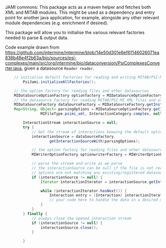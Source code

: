 JAMI commons: This package acts as a maven helper and fetches both XML and MITAB modules.
This might be used as a dependency and entry point for another java application, for example, alongside any other relevant module dependencies (e.g. enrichment if desired).

This package will allow you to initialise the various relevant factories needed to parse & output data.

Code example drawn from https://github.com/intermine/intermine/blob/14e50d301e6ef61146026071ea838b48e4f2b63a/bio/sources/psi-complexes/main/src/org/intermine/bio/dataconversion/PsiComplexesConverter.java, given a datasource `Reader reader`.

```java
    // initialise default factories for reading and writing MITAB/PSI-MI XML files
        PsiJami.initialiseAllFactories();

    // the option factory for reading files and other datasources
    MIDataSourceOptionFactory optionfactory = MIDataSourceOptionFactory.getInstance();
    // the datasource factory for reading MITAB/PSI-MI XML files and other datasources
    MIDataSourceFactory dataSourceFactory = MIDataSourceFactory.getInstance();
    Map<String, Object> parsingOptions = MIDataSourceOptionFactory.getInstance().getOptions(
                MIFileType.psimi_xml, InteractionCategory.complex, null, true, null, reader);

        InteractionStream interactionSource = null;
        try {
            // Get the stream of interactions knowing the default options for this file
            interactionSource = dataSourceFactory.
                    getInteractionSourceWith(parsingOptions);

            // the option factory for reading files and other datasources
            MIWriterOptionFactory optionwriterFactory = MIWriterOptionFactory.getInstance();

            // parse the stream and write as we parse
            // the interactionSource can be null if the file is not recognized or the provided
            // options are not matching any existing/registered datasources
            if (interactionSource != null) {
                Iterator interactionIterator = interactionSource.getInteractionsIterator();

                while (interactionIterator.hasNext()) {
                    Interaction entry = (Interaction) interactionIterator.next();
                    // your code here to handle the data in a desired manner - perhaps writing to your own DB.
                }
            }
        } finally {
            // always close the opened interaction stream
            if (interactionSource != null) {
                interactionSource.close();
            }

        }
 ```
